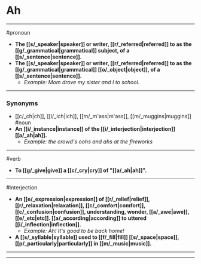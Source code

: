 # Ah
---
#pronoun
- **The [[s/_speaker|speaker]] or writer, [[r/_referred|referred]] to as the [[g/_grammatical|grammatical]] subject, of a [[s/_sentence|sentence]].**
- **The [[s/_speaker|speaker]] or writer, [[r/_referred|referred]] to as the [[g/_grammatical|grammatical]] [[o/_object|object]], of a [[s/_sentence|sentence]].**
	- _Example: Mom drove my sister and I to school._
---
### Synonyms
- [[c/_ch|ch]], [[i/_ich|ich]], [[m/_m'ass|m'ass]], [[m/_muggins|muggins]]
#noun
- **An [[i/_instance|instance]] of the [[i/_interjection|interjection]] [[a/_ah|ah]].**
	- _Example: the crowd's oohs and ahs at the fireworks_
---
#verb
- **To [[g/_give|give]] a [[c/_cry|cry]] of "[[a/_ah|ah]]".**
---
#interjection
- **An [[e/_expression|expression]] of [[r/_relief|relief]], [[r/_relaxation|relaxation]], [[c/_comfort|comfort]], [[c/_confusion|confusion]], understanding, wonder, [[a/_awe|awe]], [[e/_etc|etc]]. [[a/_according|according]] to uttered [[i/_inflection|inflection]].**
	- _Example: Ah! It's good to be back home!_
- **A [[s/_syllable|syllable]] used to [[f/_fill|fill]] [[s/_space|space]], [[p/_particularly|particularly]] in [[m/_music|music]].**
---
---
